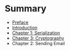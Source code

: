 # Summary

* [Preface](README.md)
* [Introduction](book/introduction.md)
* [Chapter 1: Serialization](book/chapter01.md)
* [Chapter 3: Cryptography](book/chapter03.md)
* Chapter 2: Sending Email

